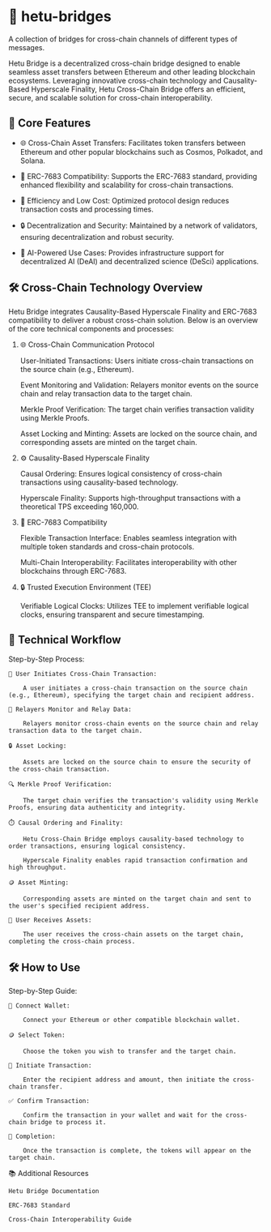 # 🌉 hetu-bridges

A collection of bridges for cross-chain channels of different types of messages.

Hetu Bridge is a decentralized cross-chain bridge designed to enable seamless asset transfers between Ethereum and other leading blockchain ecosystems. Leveraging innovative cross-chain technology and Causality-Based Hyperscale Finality, Hetu Cross-Chain Bridge offers an efficient, secure, and scalable solution for cross-chain interoperability.
## 🚀 Core Features

- 🌐 Cross-Chain Asset Transfers: Facilitates token transfers between Ethereum and other popular blockchains such as Cosmos, Polkadot, and Solana.

- 🔗 ERC-7683 Compatibility: Supports the ERC-7683 standard, providing enhanced flexibility and scalability for cross-chain transactions.

- 💸 Efficiency and Low Cost: Optimized protocol design reduces transaction costs and processing times.

- 🔒 Decentralization and Security: Maintained by a network of validators, ensuring decentralization and robust security.

- 🤖 AI-Powered Use Cases: Provides infrastructure support for decentralized AI (DeAI) and decentralized science (DeSci) applications.

## 🛠️ Cross-Chain Technology Overview

Hetu Bridge integrates Causality-Based Hyperscale Finality and ERC-7683 compatibility to deliver a robust cross-chain solution. Below is an overview of the core technical components and processes:
1. 🌐 Cross-Chain Communication Protocol

    User-Initiated Transactions: Users initiate cross-chain transactions on the source chain (e.g., Ethereum).

    Event Monitoring and Validation: Relayers monitor events on the source chain and relay transaction data to the target chain.

    Merkle Proof Verification: The target chain verifies transaction validity using Merkle Proofs.

    Asset Locking and Minting: Assets are locked on the source chain, and corresponding assets are minted on the target chain.

2. ⚙️ Causality-Based Hyperscale Finality

    Causal Ordering: Ensures logical consistency of cross-chain transactions using causality-based technology.

    Hyperscale Finality: Supports high-throughput transactions with a theoretical TPS exceeding 160,000.

3. 🔗 ERC-7683 Compatibility

    Flexible Transaction Interface: Enables seamless integration with multiple token standards and cross-chain protocols.

    Multi-Chain Interoperability: Facilitates interoperability with other blockchains through ERC-7683.

4. 🔒 Trusted Execution Environment (TEE)

    Verifiable Logical Clocks: Utilizes TEE to implement verifiable logical clocks, ensuring transparent and secure timestamping.

## 🔄 Technical Workflow
Step-by-Step Process:

    🚀 User Initiates Cross-Chain Transaction:

        A user initiates a cross-chain transaction on the source chain (e.g., Ethereum), specifying the target chain and recipient address.

    📡 Relayers Monitor and Relay Data:

        Relayers monitor cross-chain events on the source chain and relay transaction data to the target chain.

    🔒 Asset Locking:

        Assets are locked on the source chain to ensure the security of the cross-chain transaction.

    🔍 Merkle Proof Verification:

        The target chain verifies the transaction's validity using Merkle Proofs, ensuring data authenticity and integrity.

    ⏱️ Causal Ordering and Finality:

        Hetu Cross-Chain Bridge employs causality-based technology to order transactions, ensuring logical consistency.

        Hyperscale Finality enables rapid transaction confirmation and high throughput.

    🪙 Asset Minting:

        Corresponding assets are minted on the target chain and sent to the user's specified recipient address.

    🎉 User Receives Assets:

        The user receives the cross-chain assets on the target chain, completing the cross-chain process.

## 🛠️ How to Use
Step-by-Step Guide:

    🔗 Connect Wallet:

        Connect your Ethereum or other compatible blockchain wallet.

    🪙 Select Token:

        Choose the token you wish to transfer and the target chain.

    🚀 Initiate Transaction:

        Enter the recipient address and amount, then initiate the cross-chain transfer.

    ✅ Confirm Transaction:

        Confirm the transaction in your wallet and wait for the cross-chain bridge to process it.

    🎉 Completion:

        Once the transaction is complete, the tokens will appear on the target chain.

📚 Additional Resources

    Hetu Bridge Documentation

    ERC-7683 Standard

    Cross-Chain Interoperability Guide